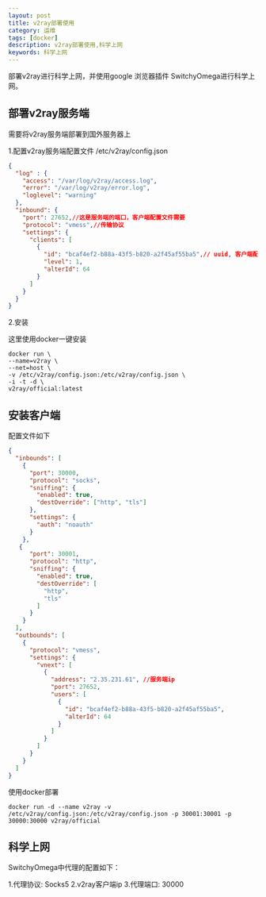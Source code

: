 ```yaml
---
layout: post
title: v2ray部署使用
category: 运维
tags: [docker]
description: v2ray部署使用,科学上网
keywords: 科学上网
---
```


部署v2ray进行科学上网，并使用google 浏览器插件 SwitchyOmega进行科学上网。

## 部署v2ray服务端

需要将v2ray服务端部署到国外服务器上

1.配置v2ray服务端配置文件 /etc/v2ray/config.json

```json
{
  "log" : {
    "access": "/var/log/v2ray/access.log",
    "error": "/var/log/v2ray/error.log",
    "loglevel": "warning"
  },
  "inbound": {
    "port": 27652,//这是服务端的端口，客户端配置文件需要
    "protocol": "vmess",//传输协议
    "settings": {
      "clients": [
        {
          "id": "bcaf4ef2-b88a-43f5-b820-a2f45af55ba5",// uuid, 客户端配置文件需要
          "level": 1,
          "alterId": 64
        }
      ]
    }
  }
}
```

2.安装

这里使用docker一键安装

```shell
docker run \
--name=v2ray \
--net=host \
-v /etc/v2ray/config.json:/etc/v2ray/config.json \
-i -t -d \
v2ray/official:latest
```

## 安装客户端

配置文件如下

```json
{
  "inbounds": [
    {
      "port": 30000, 
      "protocol": "socks", 
      "sniffing": {
        "enabled": true,
        "destOverride": ["http", "tls"]
      },
      "settings": {
        "auth": "noauth" 
      }
    },
   {
      "port": 30001,
      "protocol": "http",
      "sniffing": {
        "enabled": true,
        "destOverride": [
          "http",
          "tls"
        ]
      }
    }
  ],
  "outbounds": [
    {
      "protocol": "vmess", 
      "settings": {
        "vnext": [
          {
            "address": "2.35.231.61", //服务端ip
            "port": 27652,
            "users": [
              {
                "id": "bcaf4ef2-b88a-43f5-b820-a2f45af55ba5",
                "alterId": 64
              }
            ]
          }
        ]
      }
    }
  ]
}
```

使用docker部署

```shell
docker run -d --name v2ray -v /etc/v2ray/config.json:/etc/v2ray/config.json -p 30001:30001 -p 30000:30000 v2ray/official
```


## 科学上网

SwitchyOmega中代理的配置如下：

1.代理协议: Socks5
2.v2ray客户端ip
3.代理端口: 30000